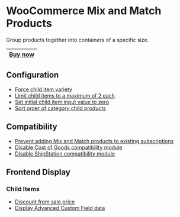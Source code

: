 # WooCommerce Mix and Match Products
Group products together into containers of a specific size.

|[Buy now](https://woocommerce.com/products/woocommerce-mix-and-match-products/)|
|---|


## Configuration
+ [Force child item variety](configuration/force-child-item-variety-factor.md)
+ [Limit child items to a maximum of 2 each](configuration/limit-child-items-max.md)
+ [Set initial child item input value to zero](configuration/set-child-items-to-zero.md)
+ [Sort order of category child products](configuration/sort-category-items.md)

## Compatibility
+ [Prevent adding Mix and Match products to existing subscriptions](compatibility/apfs-prevent-adding-mnm-to-existing-sub.md)
+ [Disable Cost of Goods compatibility module](compatibility/disable-cost-of-goods-compat.md)
+ [Disable ShipStation compatibility module](compatibility/disable-shipstation-compat.md)

## Frontend Display

### Child Items
+ [Discount from sale price](frontend/child-items/discount-from-sale-price.md)
+ [Display Advanced Custom Field data](frontend/child-items/display-acf-data.md)

